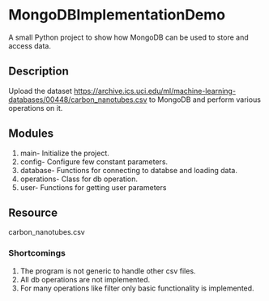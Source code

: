 # MongoDBImplementationDemo
A small Python project to show how MongoDB can be used to store and access data.

## Description
Upload the dataset https://archive.ics.uci.edu/ml/machine-learning-databases/00448/carbon_nanotubes.csv 
    to MongoDB and perform various operations on it.

## Modules
1. main- Initialize the project.
2. config- Configure few constant parameters.
3. database- Functions for connecting to databse and loading data.
4. operations- Class for db operation.
5. user- Functions for getting user parameters

## Resource
carbon_nanotubes.csv

### Shortcomings
1. The program is not generic to handle other csv files.
2. All db operations are not implemented.
3. For many operations like filter only basic functionality is implemented.

